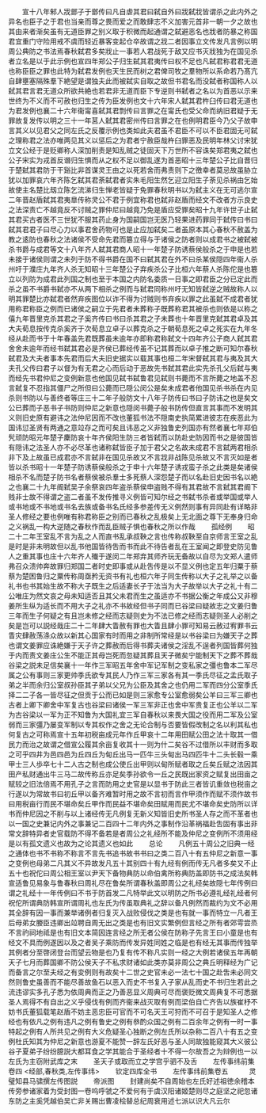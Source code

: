 <!-- { "loadSidebar": true } -->
　　宣十八年邾人戕鄫子于鄫传曰凡自虐其君曰弑自外曰戕弑戕皆谓杀之此内外之异名也臣子之于君也当亲而尊之畏而爱之而敢肆志不义加害元首非一朝一夕之故也其由来者渐矣虽有无道臣罪之别义取于积微而起通谓之弑避恶名也戕者防暴之称国君宜重门守险用戒不虞而轻近暴客变起仓卒故谓之戕二者因事立文传发凡言例以明周公典防之书法焉春秋弑君多矣戕止一事若人君战死于敌又应书灭戕独为在国见杀者立名是以于此示例也宣四年郑公子归生弑其君夷传曰权不足也凡弑君称君君无道也称臣臣之罪也此特为弑君发例也天生民而树之君俾司牧之羣物所以系命若乃髙亢自肆壅塞隔殊羣下絶望是谓独夫此而被弑实自取之故但书君名而没弑者称国称人以弑其君言君无道众所欲共絶也若君非无道而臣下专逆则书弑者之名以为首恶以示来世终为不义而不可赦也归生之传为臣发例也文十六年宋人弑其君杵臼传曰君无道也为君发例也襄二十六年衞甯喜弑其君剽传曰言罪之在甯氏也受父命而纳旧君疑于无罪故复发传以明之三十一年莒人弑其君密州传曰言罪之在也例明君臣今乃父子故申言其义以见君父之同左氏之反覆示例也类如此夫君虽不君臣不可以不臣君固无可弑之理称君之法亦唯两见其义以惩后之为君者宁赦臣哉杵臼罪恶及民明年林父讨宋犹立文公经于是贬卿称人深加削责是知乱贼之徒固天下万世所不容诛矣郑君夷之弑也公子宋实为戎首反谮归生惧而从之权不足以御乱遂为首恶昭十三年楚公子比自晋归于楚弑其君防于干谿比非首谋灵王由之以死若舍而弗责则下之徼幸者莫忌故虽胁立犹以加罪哀六年齐陈乞弑其君荼弑君者实朱毛阳生然乞迎立阳生子荼见杀祸由乞始故使主名楚比刼立陈乞流涕归生惮老皆疑于免罪春秋明书以为弑主义在无可逃尔宣二年晋赵盾弑其君夷臯传称灵公不君于例宜称君也弑非赵盾而经文不改者方示良史之法深责亡不越竟反不讨贼之罪仲尼曰越竟乃免是盾应受罪矣昭十九年许世子止弑其君买古者医不三世犹不服其药止身为国嗣国岂无医乃轻果进药罪同于弑传曰书曰弑其君君子曰尽心力以事君舍药物可也是止应加弑矣二者虽原本其心春秋不赦盖为教之逺防也春秋之法诸侯不受命先君而簒立得与于诸侯之防者则以成君书之被弑被杀书爵与成君等文十八年齐人弑其君商人昭十一年楚子防诱蔡侯般杀之于申是也若未接于诸侯则谓之未列于防不得书爵在国不曰弑其君在外不曰杀某侯隠四年衞人杀州吁于濮庄九年齐人杀无知昭十三年楚公子弃疾杀公子比桓六年蔡人杀陈佗是也簒立以列防为成君此列国之制也至于本国之内防名委质一日事之即君臣之分已定此而杀之虽不书爵书弑亦不从两下相杀之例而与弑君同称州吁无知皆弑逆之贼故称人以明其罪楚比亦弑君者然弃疾图位以诈不得为讨贼则书弃疾以罪之此虽弑不成君者犹用称君称臣之例而已诸侯之嗣立于先君者未葬称子既葬称君其被杀也则依是以称之僖九年晋里克杀其君之子奚齐传曰书曰杀其君之子未葬也十年晋里克弑其君卓及其大夫荀息按传克杀奚齐于次荀息立卓子以葬克杀之于朝荀息死之卓之死实在九年冬经从赴而书于十年春盖先君既葬虽未逾年亦即称君称弑文十四年齐公子商人弑其君舍舍未逾年而经书弑其君必是齐侯已葬经传虽不记其葬而以卓子推之断可知尔春秋弑君及大夫者事本先君而后大夫旧史据实以载其事也桓二年宋督弑其君与夷及其大夫孔父传曰君子以督为有无君之心而后动于恶故先书弑其君此实先杀孔父后弑与夷而经先书君仲尼之变例新意也他国见弑书弑鲁君见弑则书薨而不言所薨之地盖不忍言弑复不忍指其僵尸之所但曰公薨而已隠公闵公是矣未成君者他国见杀书杀在内见杀则书防以与善终者等庄三十二年子般防文十八年子防传曰书曰子防讳之也是矣文公已葬而子恶书子书防则仲尼之新意也隠闵书薨子般书防传但直言其事而不发明其义则旧史原有避讳之法仲尼因而不改也董狐书法不隠南史执简累进彼志在疾恶此为国讳愆圣贤有两通之意竝存之而可矣且讳恶之义非独鲁史列国亦有然者襄七年郑伯髠顽防昭元年楚子麇防哀十年齐侯阳生防三者皆弑而以防赴史防因而书之是彼国皆有隠讳之法圣人亦不必尽革也诸称弑皆臣子加于君父之名故未成君不言弑两君相杀非下及上故虽已成君亦不言弑非在国见杀故又不言戕非战陈见杀故又不言灭如是者皆以杀书昭十一年楚子防诱蔡侯般杀之于申十六年楚子诱戎蛮子杀之此类是矣诸侯相杀不名而楚子防书名者蔡侯被杀羣士多死蔡人深怨楚子而以名赴旧史因书名以絶之也襄二十九年阍弑吴子余祭哀四年盗杀蔡侯申盗贱不得有其君故不言弑其君阍下贱非士故不得谓之盗二者虽不发传推寻义例皆可知尔经之书弑书杀者或举国或举人或书地或不书地或书名去族或备书名氏经多参差传无义例然则事有异同赴有详略非圣人修经之要也例唯有称君称臣之别而已春秋之乱极矣上无北面之尊下无奉身归命之义祸乱一构大逆随之春秋作而乱臣贼子惧也春秋之所以作哉
　　孤经例
　　昭二十二年王室乱不言为乱之人而直书乱承叔鞅之言也传称叔鞅至自京师言王室之乱是时是非未明故但以乱书他国皆待吿而书而此不待告者乱在王室闻之即登史防见鲁人之重其事也庄十六年齐人殱于遂闵二年郑弃其师齐玩无备故以自尽为文郑人遣师弗召众溃帅奔故罪归郑国二者时史即事或从赴吿传是以不显义例也定五年归粟于蔡蔡为楚困鲁归之粟传称周亟矜无资书有礼也桓六年子同生传称以大子之礼举之以备礼书也书其始生故不称大子既生之后适妻长子于法当为大子故举以大子之礼十有二公唯庄为然文哀之母未知适否且其父未君而生之虽适亦不书据公衡之年成公又非穆姜所生纵为适长而不用大子之礼亦不书故经但书子同而已谷梁曰疑故志之文姜归鲁三年而生子何疑之有且岂未修之经而志疑则史为不法已修之经而志疑则圣人必削之矣是岂可以説经哉庄二十二年肆大眚赦有罪也大眚且肆小罪可知易云赦过宥罪书云眚灾肆赦荡涤众故以新其心国家有时而用之非制所常经是以书谷梁曰为嫌天子之葬也谓文姜罪应诛絶嫌于天子许之葬赦而后得书葬夫诸侯之淫乱不逞者列国皆葬何独于内而责文姜庄公生不能正其母岂死而忽疑其葬且天子微矣宁能制天下之葬不葬哉谷梁之説未足信矣襄十一年作三军昭五年舍中军记军制之变私家之彊也鲁本二军尽属之公有事则三家更帅季氏欲专其民人乃作三军三家各有其一季氏尽征之孟氏取子弟之半而余归公室叔孙臣其子弟以父兄为公臣及其舍之也仍用二军而四分公室季氏择二二子各一皆尽征之但贡于公而已如是则三家愈专公室愈弱矣公羊曰三军三卿也古者上卿下卿舍中军复古也谷梁曰诸侯一军三军非正也舍中军贵复正也公羊以二军为古谷梁以一军为正不知鲁为大国礼宜三军自春秋以来畏大国之役而用二军及公室弱而三家彊乃屡变军制以专其权作之舍之无论合制与否要皆假改制之名以利其私也何复古之可称焉宣十五年初税亩成元年作丘甲哀十二年用田赋公田之法十取其一借民力而治之故谓之借宣公履其余亩复收其十一则为什二矣谷不过借所以丰财而多取之可乎四井为邑四邑为丘四丘为甸丘出马一匹牛三头甸出马四匹牛十二头长毂一乘甲士三人歩卒七十二人古之制也成公使丘出甲则以甸所赋者取之丘矣丘赋之法因其田产私财通出牛三马二故传称丘亦足矣季孙欲令一丘之民既出家资之赋复出田亩之赋较之旧法倍焉不用孔子之言而防用之史官是以显书于防此三者皆讥重敛也税亩之行遂以为常故书曰初丘甲以备齐难暂时用之故不言初而言作甲须作而赋不须作故书曰用税亩行而民不堪命矣丘甲作而民益不堪命矣田赋用而民尤不堪命矣史防所以详书而仲尼因之不削与以上诸经传无凡例复无新义知皆旧史所书圣人存之而不革者也以一国之史兼记内外之事兼记二百四十二年内外之事制作沿革祸福赴吿固有事出非常文辞特异者史官载防不得不备若是者周公之礼经所不能及仲尼之变例所不须用经是以有孤文遗义也故为之论其遗义也如此
　　总论
　　凡例五十周公之旧典一经之通体也书不书称不称言不言先书追书故书书曰之类二百八十有五仲尼之新意一事之变例也母弟二凡其义不异故发凡五十其别四十有九经有例而传无凡者多矣又不止五十也祝佗曰周公相王室以尹天下备物典防以命伯禽所称典防盖即防书之成法矣韩宣适鲁见易象与鲁春秋曰周礼尽在鲁矣所谓春秋盖即周公之礼经矣故隠七年传例曰谓之礼经十一年传例曰不书于防首发二凡特举此文以明防之所书必遵礼经礼经者何祝佗所谓典防韩宣所谓周礼也左氏为传虽取典礼之辞以备凡例然而裁约为文不必用其全辞有因一事而兼举诸例者归复灭入战败侵伐之类是也有就一事而特立一凡者王后母弟女媵臣违卿出竝聘自周无出之类是也有旧文实繁例但言经之所有者郊雩尝烝不言礿祠地祗是也有旧文本简因连言经之所无者公侯在防称子先言王曰小童是也有经文不具而例遂因以及之者吴子乘防而传发异姓同姓之临是也有经无其事而传独举其例者分至啓闭登台而望云物是也乃复有传不称凡实则一经之大例若诸侯五年再朝天子七月而葬国卿不防公侯天子不私求财诸如此类亦莫非周公之典丘明释经为广记而备言之尔至夫经之有变例则有故矣十二世之史官未必一法七十国之赴吿未必同文然则鲁史虽善而不能尽善故鱼石以恶入而史不书复入子家从乱而史不书归生若此之流违谬实多孔子悉为依周典而正之乃善恶显义周典可尽而褒贬微文周典复不可悉据圣人焉得不有自出之义乎侵伐有例而齐衞来战灭取有例而梁伯自亡齐告以族崔杼不妨书氏董狐载笔赵盾不妨主恶忠臣可官而不可名天王可狩而不可召于是知圣人之修经也有依凡之例有违凡之例有鲁史之例有叅酌众国之例有二百余年之例有一时一事特起之例有人所共见之例有大义危疑圣心独断之例左氏所以杂称二百八十有五之变例杜氏知其为仲尼之新意也游夏不能赞一辞左氏好恶与圣人同故独能窥其大义彼公谷子夏弟子纷纷臆説大都耳食之学其能合于圣经者十不得一尔故吾之为辩例也一以左氏为主窃附武库之末
　　圣天子或取而立之学宫乎驷不及舌
　　左传事纬前集卷四
<经部,春秋类,左传事纬>
　　钦定四库全书
　　左传事纬前集卷五　　　灵璧知县马骕撰左传图説
　　帝派图
　　封建尚矣不自周始也左氏好述祖徳余稽本传旁参诸家着为受封图一卷呜呼虢之不爱何有于虞汉阳诸姬楚则尽之庭坚之祀忽诸东防之主奚凭越伯吴亡非关赐出曹凌桧替总纪周衰用述七派以识大凡云尔
